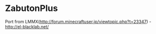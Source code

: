 # ZabutonPlus
Port from LMMX(http://forum.minecraftuser.jp/viewtopic.php?t=23347) - http://el-blacklab.net/
